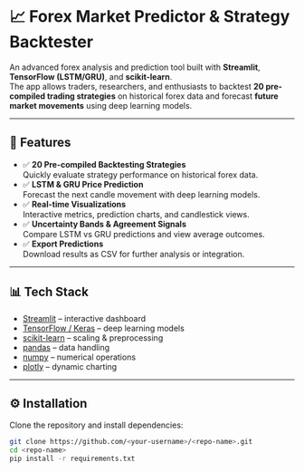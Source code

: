 # 📈 Forex Market Predictor & Strategy Backtester

An advanced forex analysis and prediction tool built with **Streamlit**, **TensorFlow (LSTM/GRU)**, and **scikit-learn**.  
The app allows traders, researchers, and enthusiasts to backtest **20 pre-compiled trading strategies** on historical forex data and forecast **future market movements** using deep learning models.

---

## 🚀 Features
- ✅ **20 Pre-compiled Backtesting Strategies**  
  Quickly evaluate strategy performance on historical forex data.
- ✅ **LSTM & GRU Price Prediction**  
  Forecast the next candle movement with deep learning models.
- ✅ **Real-time Visualizations**  
  Interactive metrics, prediction charts, and candlestick views.
- ✅ **Uncertainty Bands & Agreement Signals**  
  Compare LSTM vs GRU predictions and view average outcomes.
- ✅ **Export Predictions**  
  Download results as CSV for further analysis or integration.

---

## 📊 Tech Stack
- [Streamlit](https://streamlit.io/) – interactive dashboard  
- [TensorFlow / Keras](https://www.tensorflow.org/) – deep learning models  
- [scikit-learn](https://scikit-learn.org/) – scaling & preprocessing  
- [pandas](https://pandas.pydata.org/) – data handling  
- [numpy](https://numpy.org/) – numerical operations  
- [plotly](https://plotly.com/python/) – dynamic charting  

---

## ⚙️ Installation
Clone the repository and install dependencies:

```bash
git clone https://github.com/<your-username>/<repo-name>.git
cd <repo-name>
pip install -r requirements.txt
